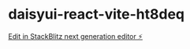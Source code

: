 # daisyui-react-vite-ht8deq

[Edit in StackBlitz next generation editor ⚡️](https://stackblitz.com/~/github.com/dallasg/daisyui-react-vite-ht8deq)